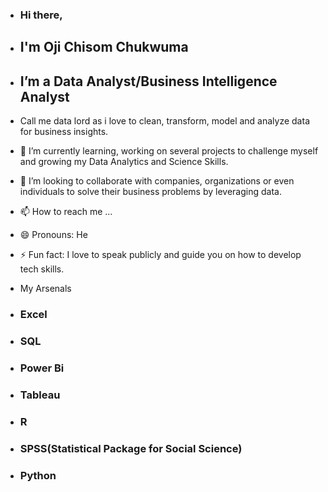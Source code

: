 - ### Hi there,

 - ## I'm Oji Chisom Chukwuma

- ## I’m a Data Analyst/Business Intelligence Analyst

- Call me data lord as i love to clean, transform, model and analyze data for business insights.
- 🌱 I’m currently learning, working on several projects to challenge myself and growing my Data Analytics and Science Skills.
- 💞️ I’m looking to collaborate with companies, organizations or even individuals to solve their business problems by leveraging data.
- 📫 How to reach me ...
- 😄 Pronouns: He 
- ⚡ Fun fact: I love to speak publicly and guide you on how to develop tech skills.



- My Arsenals

- ### Excel
- ### SQL
- ### Power Bi
- ### Tableau
- ### R
- ### SPSS(Statistical Package for Social Science)
- ### Python


